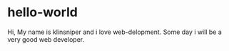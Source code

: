 # hello-world


Hi,
My name is klinsniper and i love web-delopment. Some day i will be a very good web developer.
